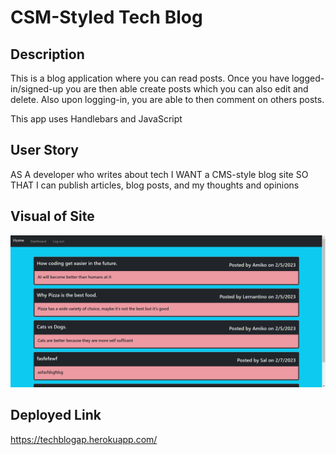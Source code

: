 # CSM-Styled Tech Blog

## Description
This is a blog application where you can read posts. Once you have logged-in/signed-up you are then able create posts which you can also edit and delete. Also upon logging-in, you are able to then comment on others posts.

This app uses Handlebars and JavaScript
## User Story
AS A developer who writes about tech
I WANT a CMS-style blog site
SO THAT I can publish articles, blog posts, and my thoughts and opinions

## Visual of Site
![Picture of average blog site.](public/images/websitess.png)
## Deployed Link
https://techblogap.herokuapp.com/